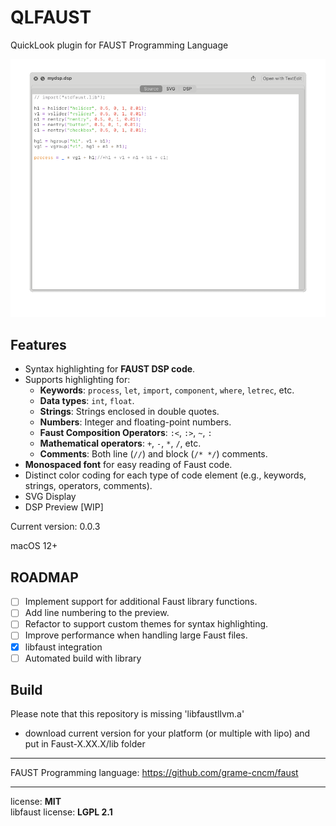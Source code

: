 # QLFAUST

QuickLook plugin for FAUST Programming Language

![image](preview.gif "Preview")

## Features
- Syntax highlighting for **FAUST DSP code**.
- Supports highlighting for:
  - **Keywords**: `process`, `let`, `import`, `component`, `where`, `letrec`, etc.
  - **Data types**: `int`, `float`.
  - **Strings**: Strings enclosed in double quotes.
  - **Numbers**: Integer and floating-point numbers.
  - **Faust Composition Operators**: `:<`, `:>`, `~`, `:`
  - **Mathematical operators**: `+`, `-`, `*`, `/`, etc.
  - **Comments**: Both line (`//`) and block (`/* */`) comments.
- **Monospaced font** for easy reading of Faust code.
- Distinct color coding for each type of code element (e.g., keywords, strings, operators, comments).
- SVG Display
- DSP Preview [WIP]

Current version: 0.0.3

macOS 12+

## ROADMAP
- [ ] Implement support for additional Faust library functions.
- [ ] Add line numbering to the preview.
- [ ] Refactor to support custom themes for syntax highlighting.
- [ ] Improve performance when handling large Faust files.
- [x] libfaust integration
- [ ] Automated build with library

## Build

Please note that this repository is missing 'libfaustllvm.a'
- download current version for your platform (or multiple with lipo) and put in Faust-X.XX.X/lib folder

---
FAUST Programming language:
https://github.com/grame-cncm/faust

---
license: **MIT**  
libfaust license: **LGPL 2.1**  
